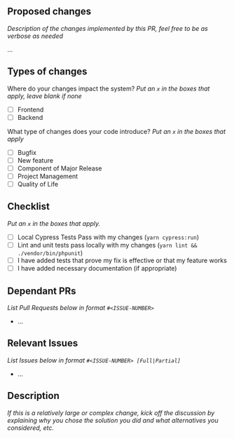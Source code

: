 ## Proposed changes

_Description of the changes implemented by this PR, feel free to be as verbose as needed_

...

## Types of changes

Where do your changes impact the system?
_Put an `x` in the boxes that apply, leave blank if none_

- [ ] Frontend
- [ ] Backend

What type of changes does your code introduce?
_Put an `x` in the boxes that apply_

- [ ] Bugfix
- [ ] New feature
- [ ] Component of Major Release
- [ ] Project Management
- [ ] Quality of Life

## Checklist

_Put an `x` in the boxes that apply._

- [ ] Local Cypress Tests Pass with my changes (`yarn cypress:run`)
- [ ] Lint and unit tests pass locally with my changes (`yarn lint && ./vendor/bin/phpunit`)
- [ ] I have added tests that prove my fix is effective or that my feature works
- [ ] I have added necessary documentation (if appropriate)

## Dependant PRs

_List Pull Requests below in format `#<ISSUE-NUMBER>`_
- ...

## Relevant Issues

_List Issues below in format `#<ISSUE-NUMBER> [Full|Partial]`_
- ...

## Description

_If this is a relatively large or complex change, kick off the discussion by explaining why you chose the solution you did and what alternatives you considered, etc._

